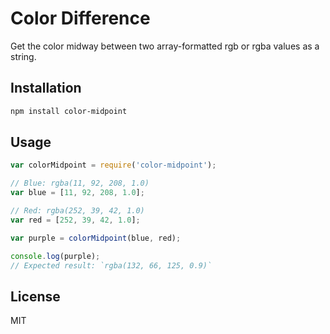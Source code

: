 # Color Difference

Get the color midway between two array-formatted rgb or rgba values as a string.

## Installation

```sh
npm install color-midpoint
```

## Usage

```js
var colorMidpoint = require('color-midpoint');

// Blue: rgba(11, 92, 208, 1.0)
var blue = [11, 92, 208, 1.0];

// Red: rgba(252, 39, 42, 1.0)
var red = [252, 39, 42, 1.0];

var purple = colorMidpoint(blue, red);

console.log(purple);
// Expected result: `rgba(132, 66, 125, 0.9)`
```

## License

MIT